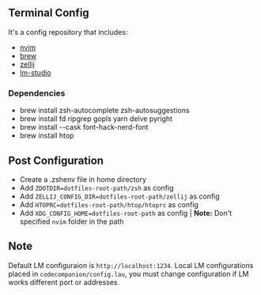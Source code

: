## Terminal Config
It's a config repository that includes:
- [nvim](https://neovim.io)
- [brew](https://brew.sh/)
- [zellij](https://zellij.dev)
- [lm-studio](https://lmstudio.ai)

### Dependencies
- brew install zsh-autocomplete zsh-autosuggestions
- brew install fd ripgrep gopls yarn delve pyright
- brew install --cask font-hack-nerd-font
- brew install htop

## Post Configuration
- Create a .zshenv file in home directory
- Add `ZDOTDIR=dotfiles-root-path/zsh` as config
- Add `ZELLIJ_CONFIG_DIR=dotfiles-root-path/zellij` as config
- Add `HTOPRC=dotfiles-root-path/htop/htoprc` as config
- Add `XDG_CONFIG_HOME=dotfiles-root-path` as config | **Note:** Don't specified `nvim` folder in the path

## Note
Default LM configuraion is `http://localhost:1234`. Local LM configurations placed in `codecompanion/config.lau`, you must change configuration if LM works different port or addresses.
